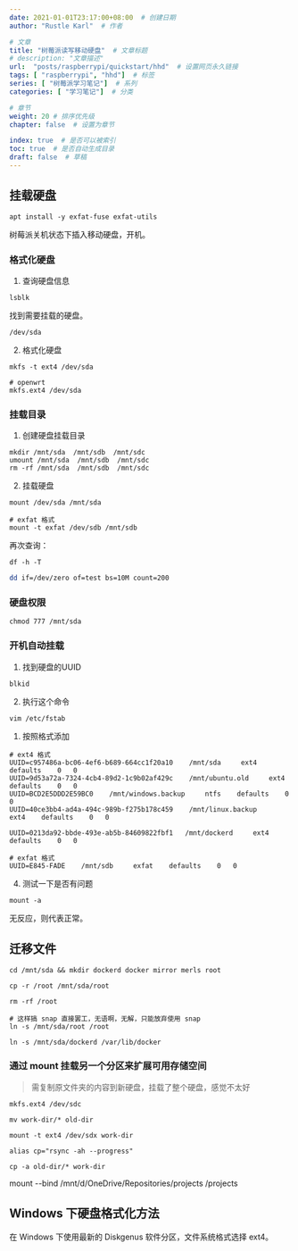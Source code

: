 ```yaml
---
date: 2021-01-01T23:17:00+08:00  # 创建日期
author: "Rustle Karl"  # 作者

# 文章
title: "树莓派读写移动硬盘"  # 文章标题
# description: "文章描述"
url:  "posts/raspberrypi/quickstart/hhd"  # 设置网页永久链接
tags: [ "raspberrypi", "hhd"]  # 标签
series: [ "树莓派学习笔记"]  # 系列
categories: [ "学习笔记"]  # 分类

# 章节
weight: 20 # 排序优先级
chapter: false  # 设置为章节

index: true  # 是否可以被索引
toc: true  # 是否自动生成目录
draft: false  # 草稿
---
```


## 挂载硬盘

```shell
apt install -y exfat-fuse exfat-utils
```

树莓派关机状态下插入移动硬盘，开机。

### 格式化硬盘

1. 查询硬盘信息

```shell
lsblk
```

找到需要挂载的硬盘。

```shell
/dev/sda
```

2. 格式化硬盘

```shell
mkfs -t ext4 /dev/sda

# openwrt
mkfs.ext4 /dev/sda
```

### 挂载目录

1. 创建硬盘挂载目录

```shell
mkdir /mnt/sda  /mnt/sdb  /mnt/sdc
umount /mnt/sda  /mnt/sdb  /mnt/sdc
rm -rf /mnt/sda  /mnt/sdb  /mnt/sdc
```

2. 挂载硬盘

```shell
mount /dev/sda /mnt/sda

# exfat 格式
mount -t exfat /dev/sdb /mnt/sdb
```

再次查询：

```shell
df -h -T
```

```bash
dd if=/dev/zero of=test bs=10M count=200
```

### 硬盘权限

```shell
chmod 777 /mnt/sda
```

### 开机自动挂载

1. 找到硬盘的UUID

```shell
blkid
```

2. 执行这个命令

```shell
vim /etc/fstab
```

1. 按照格式添加

```shell
# ext4 格式
UUID=c957486a-bc06-4ef6-b689-664cc1f20a10    /mnt/sda     ext4    defaults    0   0
UUID=9d53a72a-7324-4cb4-89d2-1c9b02af429c    /mnt/ubuntu.old     ext4    defaults    0   0
UUID=BCD2E5DDD2E59BC0    /mnt/windows.backup     ntfs    defaults    0   0
UUID=40ce3bb4-ad4a-494c-989b-f275b178c459    /mnt/linux.backup     ext4    defaults    0   0

UUID=0213da92-bbde-493e-ab5b-84609822fbf1   /mnt/dockerd     ext4    defaults    0   0

# exfat 格式
UUID=E845-FADE    /mnt/sdb     exfat    defaults    0   0
```

4. 测试一下是否有问题

```shell
mount -a
```

无反应，则代表正常。

## 迁移文件

```shell
cd /mnt/sda && mkdir dockerd docker mirror merls root

cp -r /root /mnt/sda/root

rm -rf /root

# 这样搞 snap 直接罢工，无语啊，无解，只能放弃使用 snap
ln -s /mnt/sda/root /root

ln -s /mnt/sda/dockerd /var/lib/docker
```

### 通过 mount 挂载另一个分区来扩展可用存储空间

> 需复制原文件夹的内容到新硬盘，挂载了整个硬盘，感觉不太好

```shell
mkfs.ext4 /dev/sdc
```

```shell
mv work-dir/* old-dir
```

```shell
mount -t ext4 /dev/sdx work-dir
```

```shell
alias cp="rsync -ah --progress"
```

```shell
cp -a old-dir/* work-dir
```

mount --bind /mnt/d/OneDrive/Repositories/projects /projects

## Windows 下硬盘格式化方法

在 Windows 下使用最新的 Diskgenus 软件分区，文件系统格式选择 ext4。
